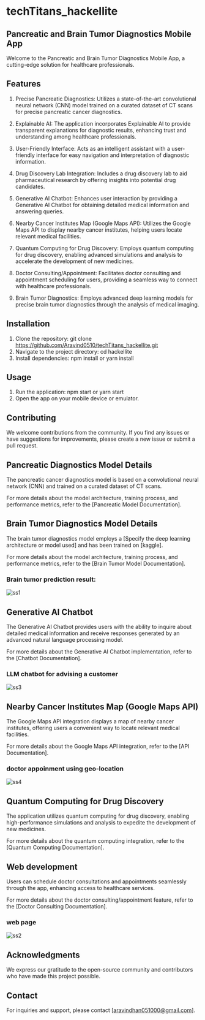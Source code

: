 # techTitans_hackellite
## Pancreatic and Brain Tumor Diagnostics Mobile App

Welcome to the Pancreatic and Brain Tumor Diagnostics Mobile App, a cutting-edge solution for healthcare professionals.

## Features

1. Precise Pancreatic Diagnostics: Utilizes a state-of-the-art convolutional neural network (CNN) model trained on a curated dataset of CT scans for precise pancreatic cancer diagnostics.

2. Explainable AI: The application incorporates Explainable AI to provide transparent explanations for diagnostic results, enhancing trust and understanding among healthcare professionals.

3. User-Friendly Interface: Acts as an intelligent assistant with a user-friendly interface for easy navigation and interpretation of diagnostic information.

4. Drug Discovery Lab Integration: Includes a drug discovery lab to aid pharmaceutical research by offering insights into potential drug candidates.

5. Generative AI Chatbot: Enhances user interaction by providing a Generative AI Chatbot for obtaining detailed medical information and answering queries.

6. Nearby Cancer Institutes Map (Google Maps API): Utilizes the Google Maps API to display nearby cancer institutes, helping users locate relevant medical facilities.

7. Quantum Computing for Drug Discovery: Employs quantum computing for drug discovery, enabling advanced simulations and analysis to accelerate the development of new medicines.

8. Doctor Consulting/Appointment: Facilitates doctor consulting and appointment scheduling for users, providing a seamless way to connect with healthcare professionals.

9. Brain Tumor Diagnostics: Employs advanced deep learning models for precise brain tumor diagnostics through the analysis of medical imaging.

## Installation

1. Clone the repository: git clone https://github.com/Aravind0510/techTitans_hackellite.git
2. Navigate to the project directory: cd hackellite
3. Install dependencies: npm install or yarn install

## Usage

1. Run the application: npm start or yarn start
2. Open the app on your mobile device or emulator.

## Contributing

We welcome contributions from the community. If you find any issues or have suggestions for improvements, please create a new issue or submit a pull request.

## Pancreatic Diagnostics Model Details

The pancreatic cancer diagnostics model is based on a convolutional neural network (CNN) and trained on a curated dataset of CT scans.

For more details about the model architecture, training process, and performance metrics, refer to the [Pancreatic Model Documentation].

## Brain Tumor Diagnostics Model Details

The brain tumor diagnostics model employs a [Specify the deep learning architecture or model used] and has been trained on [kaggle].

For more details about the model architecture, training process, and performance metrics, refer to the [Brain Tumor Model Documentation].

### Brain tumor prediction result:

![ss1](https://github.com/Aravind0510/techTitans_hackellite/assets/106546654/97f05d14-3ef1-44d5-aba2-948d67aebd2e)

## Generative AI Chatbot

The Generative AI Chatbot provides users with the ability to inquire about detailed medical information and receive responses generated by an advanced natural language processing model.

For more details about the Generative AI Chatbot implementation, refer to the [Chatbot Documentation].

### LLM chatbot for advising a customer

![ss3](https://github.com/Aravind0510/techTitans_hackellite/assets/106546654/cb1afc7d-b6ce-42a5-91f9-0a139635c45e)


## Nearby Cancer Institutes Map (Google Maps API)

The Google Maps API integration displays a map of nearby cancer institutes, offering users a convenient way to locate relevant medical facilities.

For more details about the Google Maps API integration, refer to the [API Documentation].

### doctor appoinment using geo-location

![ss4](https://github.com/Aravind0510/techTitans_hackellite/assets/106546654/168fb59d-6f3c-4ff6-b508-2c2a21e500a1)

## Quantum Computing for Drug Discovery

The application utilizes quantum computing for drug discovery, enabling high-performance simulations and analysis to expedite the development of new medicines.

For more details about the quantum computing integration, refer to the [Quantum Computing Documentation].

## Web development

Users can schedule doctor consultations and appointments seamlessly through the app, enhancing access to healthcare services.

For more details about the doctor consulting/appointment feature, refer to the [Doctor Consulting Documentation].

### web page
![ss2](https://github.com/Aravind0510/techTitans_hackellite/assets/106546654/e9cbb0d3-3820-40af-b52b-bae273f821cd)


## Acknowledgments

We express our gratitude to the open-source community and contributors who have made this project possible.

## Contact

For inquiries and support, please contact [aravindhan051000@gmail.com].
